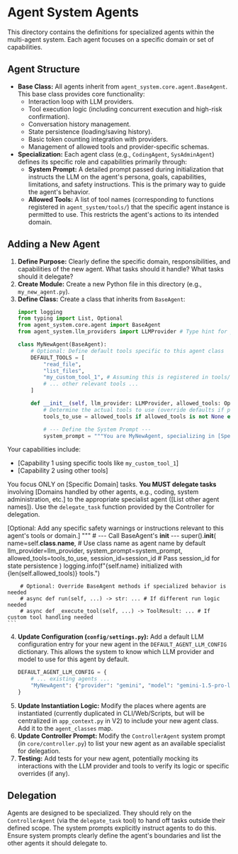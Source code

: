 # Agent System Agents

This directory contains the definitions for specialized agents within the multi-agent system. Each agent focuses on a specific domain or set of capabilities.

## Agent Structure

*   **Base Class:** All agents inherit from `agent_system.core.agent.BaseAgent`. This base class provides core functionality:
    *   Interaction loop with LLM providers.
    *   Tool execution logic (including concurrent execution and high-risk confirmation).
    *   Conversation history management.
    *   State persistence (loading/saving history).
    *   Basic token counting integration with providers.
    *   Management of allowed tools and provider-specific schemas.
*   **Specialization:** Each agent class (e.g., `CodingAgent`, `SysAdminAgent`) defines its specific role and capabilities primarily through:
    *   **System Prompt:** A detailed prompt passed during initialization that instructs the LLM on the agent's persona, goals, capabilities, limitations, and safety instructions. This is the primary way to guide the agent's behavior.
    *   **Allowed Tools:** A list of tool names (corresponding to functions registered in `agent_system/tools/`) that the specific agent instance is permitted to use. This restricts the agent's actions to its intended domain.

## Adding a New Agent

1.  **Define Purpose:** Clearly define the specific domain, responsibilities, and capabilities of the new agent. What tasks should it handle? What tasks should it delegate?
2.  **Create Module:** Create a new Python file in this directory (e.g., `my_new_agent.py`).
3.  **Define Class:** Create a class that inherits from `BaseAgent`:
    ```python
    import logging
    from typing import List, Optional
    from agent_system.core.agent import BaseAgent
    from agent_system.llm_providers import LLMProvider # Type hint for provider

    class MyNewAgent(BaseAgent):
        # Optional: Define default tools specific to this agent class
        DEFAULT_TOOLS = [
            "read_file",
            "list_files",
            "my_custom_tool_1", # Assuming this is registered in tools/
            # ... other relevant tools ...
        ]

        def __init__(self, llm_provider: LLMProvider, allowed_tools: Optional[List[str]] = None, session_id: Optional[str] = None):
            # Determine the actual tools to use (override defaults if provided)
            tools_to_use = allowed_tools if allowed_tools is not None else self.DEFAULT_TOOLS

            # --- Define the System Prompt ---
            system_prompt = """You are MyNewAgent, specializing in [Specific Domain].
Your capabilities include:
- [Capability 1 using specific tools like `my_custom_tool_1`]
- [Capability 2 using other tools]

You focus ONLY on [Specific Domain] tasks. **You MUST delegate tasks** involving [Domains handled by other agents, e.g., coding, system administration, etc.] to the appropriate specialist agent ([List other agent names]). Use the `delegate_task` function provided by the Controller for delegation.

[Optional: Add any specific safety warnings or instructions relevant to this agent's tools or domain.]
"""
            # --- Call BaseAgent's __init__ ---
            super().__init__(
                name=self.__class__.__name__, # Use class name as agent name by default
                llm_provider=llm_provider,
                system_prompt=system_prompt,
                allowed_tools=tools_to_use,
                session_id=session_id # Pass session_id for state persistence
            )
            logging.info(f"{self.name} initialized with {len(self.allowed_tools)} tools.")

        # Optional: Override BaseAgent methods if specialized behavior is needed
        # async def run(self, ...) -> str: ... # If different run logic needed
        # async def _execute_tool(self, ...) -> ToolResult: ... # If custom tool handling needed
    ```
4.  **Update Configuration (`config/settings.py`):** Add a default LLM configuration entry for your new agent in the `DEFAULT_AGENT_LLM_CONFIG` dictionary. This allows the system to know which LLM provider and model to use for this agent by default.
    ```python
    DEFAULT_AGENT_LLM_CONFIG = {
        # ... existing agents ...
        "MyNewAgent": {"provider": "gemini", "model": "gemini-1.5-pro-latest"}, # Or desired provider/model
    }
    ```
5.  **Update Instantiation Logic:** Modify the places where agents are instantiated (currently duplicated in CLI/Web/Scripts, but will be centralized in `app_context.py` in V2) to include your new agent class. Add it to the `agent_classes` map.
6.  **Update Controller Prompt:** Modify the `ControllerAgent` system prompt (in `core/controller.py`) to list your new agent as an available specialist for delegation.
7.  **Testing:** Add tests for your new agent, potentially mocking its interactions with the LLM provider and tools to verify its logic or specific overrides (if any).

## Delegation

Agents are designed to be specialized. They should rely on the `ControllerAgent` (via the `delegate_task` tool) to hand off tasks outside their defined scope. The system prompts explicitly instruct agents to do this. Ensure system prompts clearly define the agent's boundaries and list the other agents it should delegate to.
